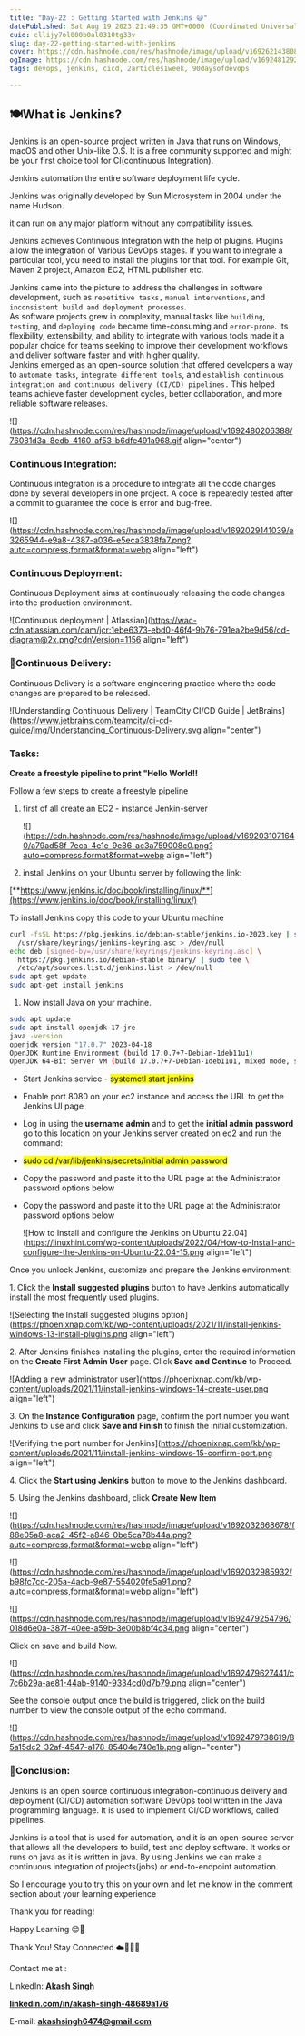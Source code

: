 ```yaml
---
title: "Day-22 : Getting Started with Jenkins 😃"
datePublished: Sat Aug 19 2023 21:49:35 GMT+0000 (Coordinated Universal Time)
cuid: cllijy7ol000b0al0310tg33v
slug: day-22-getting-started-with-jenkins
cover: https://cdn.hashnode.com/res/hashnode/image/upload/v1692621438083/71508ccc-6ccc-4d4d-957b-3ba3a66b18da.jpeg
ogImage: https://cdn.hashnode.com/res/hashnode/image/upload/v1692481292855/1ace59cd-b9f1-4fec-93ec-2fc3fceb2a8a.png
tags: devops, jenkins, cicd, 2articles1week, 90daysofdevops

---
```


## 🍽️What is Jenkins?

Jenkins is an open-source project written in Java that runs on Windows, macOS and other Unix-like O.S. It is a free community supported and might be your first choice tool for CI(continuous Integration).

Jenkins automation the entire software deployment life cycle.

Jenkins was originally developed by Sun Microsystem in 2004 under the name Hudson.

it can run on any major platform without any compatibility issues.

Jenkins achieves Continuous Integration with the help of plugins. Plugins allow the integration of Various DevOps stages. If you want to integrate a particular tool, you need to install the plugins for that tool. For example Git, Maven 2 project, Amazon EC2, HTML publisher etc.

Jenkins came into the picture to address the challenges in software development, such as `repetitive tasks,` `manual interventions`, and `inconsistent build and deployment processes`.  
As software projects grew in complexity, manual tasks like `building`, `testing`, and `deploying code` became time-consuming and `error-prone`. Its flexibility, extensibility, and ability to integrate with various tools made it a popular choice for teams seeking to improve their development workflows and deliver software faster and with higher quality.  
Jenkins emerged as an open-source solution that offered developers a way to `automate tasks`, `integrate different tools`, and `establish continuous integration and continuous delivery (CI/CD) pipelines.` This helped teams achieve faster development cycles, better collaboration, and more reliable software releases.

![](https://cdn.hashnode.com/res/hashnode/image/upload/v1692480206388/76081d3a-8edb-4160-af53-b6dfe491a968.gif align="center")

### **Continuous Integration:**

Continuous integration is a procedure to integrate all the code changes done by several developers in one project. A code is repeatedly tested after a commit to guarantee the code is error and bug-free.

![](https://cdn.hashnode.com/res/hashnode/image/upload/v1692029141039/e3265944-e9a8-4387-a036-e5eca3838fa7.png?auto=compress,format&format=webp align="left")

### **Continuous Deployment:**

Continuous Deployment aims at continuously releasing the code changes into the production environment.

![Continuous deployment | Atlassian](https://wac-cdn.atlassian.com/dam/jcr:1ebe6373-ebd0-46f4-9b76-791ea2be9d56/cd-diagram@2x.png?cdnVersion=1156 align="left")

### **🚚Continuous Delivery:**

Continuous Delivery is a software engineering practice where the code changes are prepared to be released.

![Understanding Continuous Delivery | TeamCity CI/CD Guide | JetBrains](https://www.jetbrains.com/teamcity/ci-cd-guide/img/Understanding_Continuous-Delivery.svg align="center")

### **Tasks**:

**Create a freestyle pipeline to print "Hello World!!**

Follow a few steps to create a freestyle pipeline

1. first of all create an EC2 - instance Jenkin-server
    
    ![](https://cdn.hashnode.com/res/hashnode/image/upload/v1692031071640/a79ad58f-7eca-4e1e-9e86-ac3a759008c0.png?auto=compress,format&format=webp align="left")
    
2. install Jenkins on your Ubuntu server by following the link:
    

[**https://www.jenkins.io/doc/book/installing/linux/**](https://www.jenkins.io/doc/book/installing/linux/)

To install Jenkins copy this code to your Ubuntu machine

```bash
curl -fsSL https://pkg.jenkins.io/debian-stable/jenkins.io-2023.key | sudo tee \
  /usr/share/keyrings/jenkins-keyring.asc > /dev/null
echo deb [signed-by=/usr/share/keyrings/jenkins-keyring.asc] \
  https://pkg.jenkins.io/debian-stable binary/ | sudo tee \
  /etc/apt/sources.list.d/jenkins.list > /dev/null
sudo apt-get update
sudo apt-get install jenkins
```

1. Now install Java on your machine.
    

```bash
sudo apt update
sudo apt install openjdk-17-jre
java -version
openjdk version "17.0.7" 2023-04-18
OpenJDK Runtime Environment (build 17.0.7+7-Debian-1deb11u1)
OpenJDK 64-Bit Server VM (build 17.0.7+7-Debian-1deb11u1, mixed mode, sharing)
```

* Start Jenkins service - <mark>systemctl start jenkins</mark>
    
* Enable port 8080 on your ec2 instance and access the URL to get the Jenkins UI page
    
* Log in using the **username admin** and to get the **initial admin password** go to this location on your Jenkins server created on ec2 and run the command:
    
* <mark>sudo cd /var/lib/jenkins/secrets/initial admin password</mark>
    
* Copy the password and paste it to the URL page at the Administrator password options below
    
* Copy the password and paste it to the URL page at the Administrator password options below
    
    ![How to Install and configure the Jenkins on Ubuntu 22.04](https://linuxhint.com/wp-content/uploads/2022/04/How-to-Install-and-configure-the-Jenkins-on-Ubuntu-22.04-15.png align="left")
    

Once you unlock Jenkins, customize and prepare the Jenkins environment:

1\. Click the **Install suggested plugins** button to have Jenkins automatically install the most frequently used plugins.

![Selecting the Install suggested plugins option](https://phoenixnap.com/kb/wp-content/uploads/2021/11/install-jenkins-windows-13-install-plugins.png align="left")

2\. After Jenkins finishes installing the plugins, enter the required information on the **Create First Admin User** page. Click **Save and Continue** to Proceed.

![Adding a new administrator user](https://phoenixnap.com/kb/wp-content/uploads/2021/11/install-jenkins-windows-14-create-user.png align="left")

3\. On the **Instance Configuration** page, confirm the port number you want Jenkins to use and click **Save and Finish** to finish the initial customization.

![Verifying the port number for Jenkins](https://phoenixnap.com/kb/wp-content/uploads/2021/11/install-jenkins-windows-15-confirm-port.png align="left")

4\. Click the **Start using Jenkins** button to move to the Jenkins dashboard.

5\. Using the Jenkins dashboard, click **Create New Item**

![](https://cdn.hashnode.com/res/hashnode/image/upload/v1692032668678/f88e05a8-aca2-45f2-a846-0be5ca78b44a.png?auto=compress,format&format=webp align="left")

![](https://cdn.hashnode.com/res/hashnode/image/upload/v1692032985932/b98fc7cc-205a-4acb-9e87-554020fe5a91.png?auto=compress,format&format=webp align="left")

![](https://cdn.hashnode.com/res/hashnode/image/upload/v1692479254796/018d6e0a-387f-40ee-a59b-3e00b8bf4c34.png align="center")

Click on save and build Now.

![](https://cdn.hashnode.com/res/hashnode/image/upload/v1692479627441/c7c6b29a-ae81-44ab-9140-9334cd0d7b79.png align="center")

See the console output once the build is triggered, click on the build number to view the console output of the echo command.

![](https://cdn.hashnode.com/res/hashnode/image/upload/v1692479738619/85a15dc2-32af-4547-a178-85404e740e1b.png align="center")

### **📍Conclusion:**

Jenkins is an open source continuous integration-continuous delivery and deployment (CI/CD) automation software DevOps tool written in the Java programming language. It is used to implement CI/CD workflows, called pipelines.

Jenkins is a tool that is used for automation, and it is an open-source server that allows all the developers to build, test and deploy software. It works or runs on java as it is written in java. By using Jenkins we can make a continuous integration of projects(jobs) or end-to-endpoint automation.

So I encourage you to try this on your own and let me know in the comment section about your learning experience

Thank you for reading!

Happy Learning 😊🙌

Thank You! Stay Connected ☁️👩‍💻🌈

Contact me at :

LinkedIn: [**Akash Singh**](https://in.linkedin.com/in/akash-singh-70o?trk=profile-badge)

[**linkedin.com/in/akash-singh-48689a176**](http://linkedin.com/in/akash-singh-48689a176)

E-mail: [**akashsingh6474@gmail.com**](mailto:akashsingh6474@gmail.com)